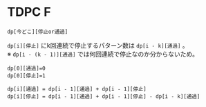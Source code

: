 # TDPC F

`dp[今どこ][停止or通過]`

`dp[i][停止]` にk回連続で停止するパターン数は `dp[i - k][通過]` 。<br/>
※ `dp[i - (k - 1)][通過]` では何回連続で停止なのか分からないため。

```
dp[0][通過]=0
dp[0][停止]=1

dp[i][通過] = dp[i - 1][通過] + dp[i - 1][停止]
dp[i][停止] = dp[i - 1][通過] + dp[i - 1][停止] - dp[i - k][通過]
```
